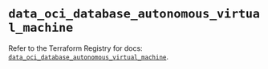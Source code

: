 # `data_oci_database_autonomous_virtual_machine`

Refer to the Terraform Registry for docs: [`data_oci_database_autonomous_virtual_machine`](https://registry.terraform.io/providers/hashicorp/oci/7.19.0/docs/data-sources/database_autonomous_virtual_machine).
